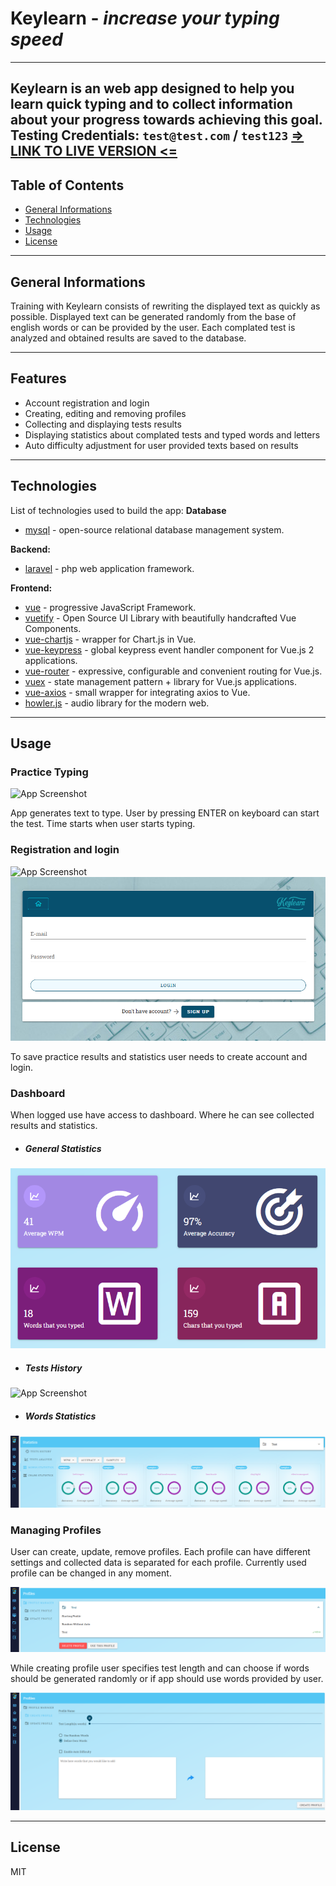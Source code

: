 # Keylearn - _increase your typing speed_
---
Keylearn is an web app designed to help you learn quick typing and to collect information about your progress towards achieving this goal.
__Testing Credentials: `test@test.com` / `test123`__
[__=> LINK TO LIVE VERSION <=__](toDo)
---
## Table of Contents
* [General Informations](#general-informations)
* [Technologies](#technologies)
* [Usage](#usage)
* [License](#license)
---
## General Informations
Training with Keylearn consists of rewriting the displayed text as quickly as possible. Displayed text can be generated randomly from the base of english words or can be provided by the user. Each complated test is analyzed and obtained results are saved to the database.

---

## Features

- Account registration and login
- Creating, editing and removing profiles
- Collecting and displaying tests results
- Displaying statistics about complated tests and typed words and letters
- Auto difficulty adjustment for user provided texts based on results

---
## Technologies
List of technologies used to build the app:
__Database__
- [mysql] - open-source relational database management system.

__Backend:__
- [laravel] - php web application framework.

__Frontend:__
- [vue] - progressive JavaScript Framework.
- [vuetify] - Open Source UI Library with beautifully handcrafted Vue Components.
- [vue-chartjs] -  wrapper for Chart.js in Vue.
- [vue-keypress] - global keypress event handler component for Vue.js 2 applications.
- [vue-router] - expressive, configurable and convenient routing for Vue.js.
- [vuex] -  state management pattern + library for Vue.js applications. 
- [vue-axios] - small wrapper for integrating axios to Vue.
- [howler.js] - audio library for the modern web.

---
## Usage

### Practice Typing

![App Screenshot](./readme_images/keylearn_pracitce_typing.png)

App generates text to type. User by pressing ENTER on keyboard can start the test. Time starts when user starts typing.

### Registration and login

![App Screenshot](./readme_images/keylearn_registration.png)
![App Screenshot](./readme_images/keylearn_login.png)

To save practice results and statistics user needs to create account and login.

### Dashboard

When logged use have access to dashboard. Where he can see collected results and statistics.

- ##### General Statistics

![App Screenshot](./readme_images/keylearn_dashboard.png)

- ##### Tests History

![App Screenshot](./readme_images/keylearn_tests_history.png)

- ##### Words Statistics

![App Screenshot](./readme_images/keylearn_words_statistics.png)

### Managing Profiles

User can create, update, remove profiles. Each profile can have different settings and collected data is separated for each profile. Currently used profile can be changed in any moment.

![App Screenshot](./readme_images/keylearn_profile_manager.png)

While creating profile user specifies test length and can choose if words should be generated randomly or if app should use words provided by user.

![App Screenshot](./readme_images/keylearn_creating_profile.png)

---
## License

MIT

[mysql]: <https://www.mysql.com>
[laravel]: <https://laravel.com>
[vue]: <https://vuejs.org>
[vuetify]: <https://vuetifyjs.com>
[vue-chartjs]: <https://vue-chartjs.org>
[vue-keypress]: <https://www.npmjs.com/package/vue-keypress>
[vue-router]: <https://router.vuejs.org>
[vuex]: <https://vuex.vuejs.org>
[vue-axios]: <https://www.npmjs.com/package/vue-axios>
[howler.js]: <https://howlerjs.com>
